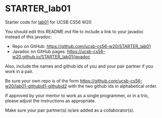 # STARTER_lab01

Starter code for [lab01](https://ucsb-cs56.github.io/w20/lab/lab01/) for UCSB CS56 W20

You should edit this README.md file to include a link to your javadoc instead of this javadoc:

* Repo on GitHub: https://github.com/ucsb-cs56-w20/STARTER_lab01
* Javadoc on GitHub pages: https://ucsb-cs56-w20.github.io/STARTER_lab01/javadoc

Also, include the names and github ids of you and your pair partner if you work in a pair.

Be sure your own repo is of the form https://github.com/ucsb-cs56-w20/lab01-githubid1-githubid2 with the two github ids in alphabetical order.

If approved by your mentor to work as a single programmer, or in a trio, please adjust the instructions as appropriate.

Make sure your pair partner(s) is/are added as a collaborator(s).

